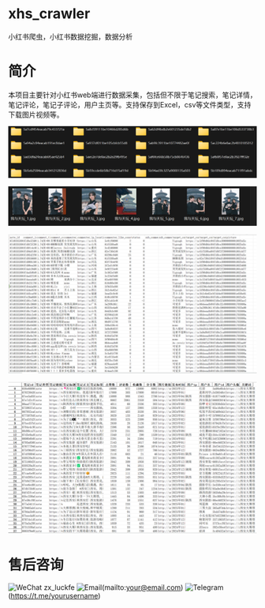 # xhs_crawler
小红书爬虫，小红书数据挖掘，数据分析

# 简介
本项目主要针对小红书web端进行数据采集，包括但不限于笔记搜索，笔记详情，笔记评论，笔记子评论，用户主页等。支持保存到Excel，csv等文件类型，支持下载图片视频等。
  
![图片列表](img/figure2.png)
  
![图片列表](img/figure1.png)

![图片列表](img/figure4.png)

![图片列表](img/figure5.png)


# 售后咨询

![WeChat](https://img.icons8.com/color/24/weixing.png) zx_luckfe
![Email](https://img.icons8.com/color/24/gmail-new.png)(mailto:your@email.com)
![Telegram](https://img.icons8.com/color/24/telegram-app--v1.png)(https://t.me/yourusername)
